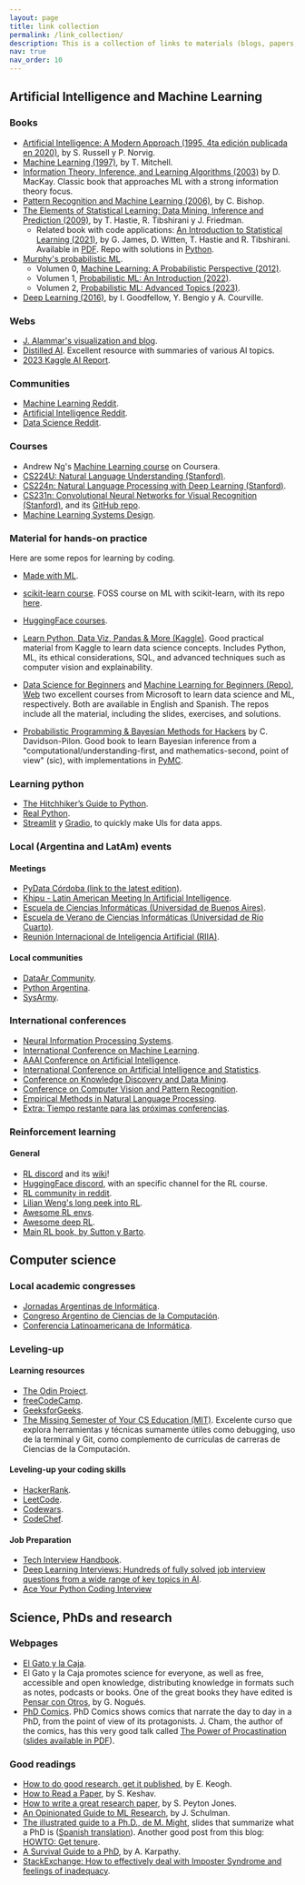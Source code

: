 ```yaml
---
layout: page
title: link collection
permalink: /link_collection/
description: This is a collection of links to materials (blogs, papers, books, code repos, etc.) that I like to have as reference.
nav: true
nav_order: 10
---
```


## Artificial Intelligence and Machine Learning

### Books

* [Artificial Intelligence: A Modern Approach (1995, 4ta edición publicada en 2020)](http://aima.cs.berkeley.edu/), by S. Russell y P. Norvig.
* [Machine Learning (1997)](https://www.cs.cmu.edu/~tom/mlbook.html), by T. Mitchell.
* [Information Theory, Inference, and Learning Algorithms (2003)](http://www.inference.org.uk/mackay/itila/book.html) by D. MacKay. Classic book that approaches ML with a strong information theory focus.
* [Pattern Recognition and Machine Learning (2006)](https://www.microsoft.com/en-us/research/publication/pattern-recognition-machine-learning/), by C. Bishop.
* [The Elements of Statistical Learning: Data Mining, Inference and Prediction (2009)](https://hastie.su.domains/ElemStatLearn/), by T. Hastie, R. Tibshirani y J. Friedman.
  * Related book with code applications: [An Introduction to Statistical Learning (2021)](https://www.statlearning.com/), by G. James, D. Witten, T. Hastie and R. Tibshirani. Available in [PDF](https://web.stanford.edu/~hastie/ISLR2/ISLRv2_website.pdf). Repo with solutions in [Python](https://github.com/JWarmenhoven/ISLR-python).
* [Murphy's probabilistic ML](https://probml.github.io/pml-book/).
  * Volumen 0, [Machine Learning: A Probabilistic Perspective (2012)](https://probml.github.io/pml-book/book0.html).
  * Volumen 1, [Probabilistic ML: An Introduction (2022)](https://probml.github.io/pml-book/book1.html).
  * Volumen 2, [Probabilistic ML: Advanced Topics (2023)](https://probml.github.io/pml-book/book2.html).
* [Deep Learning (2016)](https://www.deeplearningbook.org/), by I. Goodfellow, Y. Bengio y A. Courville.

### Webs

* [J. Alammar's visualization and blog](https://jalammar.github.io/).
* [Distilled AI](https://aman.ai/primers/ai/). Excellent resource with summaries of various AI topics.
* [2023 Kaggle AI Report](https://www.kaggle.com/competitions/2023-kaggle-ai-report).

### Communities

* [Machine Learning Reddit](https://www.reddit.com/r/MachineLearning/).
* [Artificial Intelligence Reddit](https://www.reddit.com/r/artificial/).
* [Data Science Reddit](https://www.reddit.com/r/datascience/).

### Courses

* Andrew Ng's [Machine Learning course](https://www.coursera.org/learn/machine-learning) on Coursera.
* [CS224U: Natural Language Understanding (Stanford)](https://web.stanford.edu/class/cs224u/).
* [CS224n: Natural Language Processing with Deep Learning (Stanford)](http://web.stanford.edu/class/cs224n/).
* [CS231n: Convolutional Neural Networks for Visual Recognition (Stanford)](http://cs231n.stanford.edu/), and its [GitHub repo](https://cs231n.github.io).
* [Machine Learning Systems Design](https://stanford-cs329s.github.io/syllabus.html).

### Material for hands-on practice

Here are some repos for learning by coding.

* [Made with ML](https://madewithml.com/).

* [scikit-learn course](https://inria.github.io/scikit-learn-mooc/). 
FOSS course on ML with scikit-learn, with its repo [here](https://github.com/INRIA/scikit-learn-mooc).

* [HuggingFace courses](https://huggingface.co/learn).

* [Learn Python, Data Viz, Pandas & More (Kaggle)](https://www.kaggle.com/learn). Good practical material from Kaggle to learn data science concepts. Includes Python, ML, its ethical considerations, SQL, and advanced techniques such as computer vision and explainability.

* [Data Science for Beginners](https://github.com/microsoft/Data-Science-For-Beginners) and [Machine Learning for Beginners (Repo)](https://github.com/microsoft/ML-For-Beginners), [Web](https://microsoft.github.io/ML-For-Beginners) two excellent courses from Microsoft to learn data science and ML, respectively. Both are available in English and Spanish. The repos include all the material, including the slides, exercises, and solutions.

* [Probabilistic Programming & Bayesian Methods for Hackers](https://github.com/CamDavidsonPilon/Probabilistic-Programming-and-Bayesian-Methods-for-Hackers) by C. Davidson-Pilon. Good book to learn Bayesian inference from a "computational/understanding-first, and mathematics-second, point of view" (sic), with implementations in [PyMC](https://github.com/pymc-devs/pymc).

### Learning python

* [The Hitchhiker’s Guide to Python](https://docs.python-guide.org/).
* [Real Python](realpython.com).
* [Streamlit](https://streamlit.io/) y [Gradio](https://github.com/gradio-app/gradio/), to quickly make UIs for data apps.

### Local (Argentina and LatAm) events

#### Meetings

* [PyData Córdoba (link to the latest edition)](https://pydata.org/cordoba2019/).
* [Khipu - Latin American Meeting In Artificial Intelligence](https://khipu.ai).
* [Escuela de Ciencias Informáticas (Universidad de Buenos Aires)](https://eci.dc.uba.ar/).
* [Escuela de Verano de Ciencias Informáticas (Universidad de Río Cuarto)](https://www.exa.unrc.edu.ar/escuela-de-verano-de-ciencias-informaticas/).
* [Reunión Internacional de Inteligencia Artificial (RIIA)](https://www.riiaa.org/).

#### Local communities

* [DataAr Community](dataarcommunity.slack.com).
* [Python Argentina](https://www.python.org.ar/).
* [SysArmy](https://sysarmy.com/es/).

### International conferences

* [Neural Information Processing Systems](https://neurips.cc/).
* [International Conference on Machine Learning](https://icml.cc/).
* [AAAI Conference on Artificial Intelligence](https://www.aaai.org/Conferences/conferences.php).
* [International Conference on Artificial Intelligence and Statistics](http://aistats.org/aistats2022/).
* [Conference on Knowledge Discovery and Data Mining](https://kdd.org/conferences).
* [Conference on Computer Vision and Pattern Recognition](https://cvpr2022.thecvf.com/).
* [Empirical Methods in Natural Language Processing](https://2021.emnlp.org/).
* [Extra: Tiempo restante para las próximas conferencias](https://aideadlin.es/?sub=ML,CV,NLP,RO,SP,DM).

### Reinforcement learning

#### General

* [RL discord](https://discord.gg/dBVVY8Sz7v) and its [wiki](https://github.com/andyljones/reinforcement-learning-discord-wiki/wiki)!
* [HuggingFace discord](http://hf.co/join/discord), with an specific channel for the RL course.
* [RL community in reddit](https://old.reddit.com/r/reinforcementlearning).
* [Lilian Weng's long peek into RL](https://lilianweng.github.io/lil-log/2018/02/19/a-long-peek-into-reinforcement-learning.html).
* [Awesome RL envs](https://github.com/clvrai/awesome-rl-envs).
* [Awesome deep RL](https://github.com/kengz/awesome-deep-rl).
* [Main RL book, by Sutton y Barto](http://incompleteideas.net/book/RLbook2020.pdf).

## Computer science

### Local academic congresses

* [Jornadas Argentinas de Informática](https://www.sadio.org.ar/jaiio/).
* [Congreso Argentino de Ciencias de la Computación](https://cacic2021.unsa.edu.ar/).
* [Conferencia Latinoamericana de Informática](https://clei2021.cr/home).

### Leveling-up

#### Learning resources

* [The Odin Project](https://www.theodinproject.com/).
* [freeCodeCamp](https://www.freecodecamp.org/).
* [GeeksforGeeks](https://www.geeksforgeeks.org/).
* [The Missing Semester of Your CS Education (MIT)](https://missing.csail.mit.edu/). Excelente curso que explora herramientas y técnicas sumamente útiles como debugging, uso de la terminal y Git, como complemento de currículas de carreras de Ciencias de la Computación.

#### Leveling-up your coding skills

* [HackerRank](https://www.hackerrank.com).
* [LeetCode](https://leetcode.com/).
* [Codewars](https://www.codewars.com).
* [CodeChef](https://www.codechef.com/).

#### Job Preparation

* [Tech Interview Handbook](https://www.techinterviewhandbook.org/).
* [Deep Learning Interviews: Hundreds of fully solved job interview questions from a wide range of key topics in AI](https://arxiv.org/abs/2201.00650).
* [Ace Your Python Coding Interview](https://realpython.com/learning-paths/python-interview/)

## Science, PhDs and research

### Webpages

* [El Gato y la Caja](https://elgatoylacaja.com/).
* El Gato y la Caja promotes science for everyone, as well as free, accessible and open knowledge, distributing knowledge in formats such as notes, podcasts or books. One of the great books they have edited is [Pensar con Otros](https://elgatoylacaja.com/pensarconotros/indice), by G. Nogués.
* [PhD Comics](https://phdcomics.com/). PhD Comics shows comics that narrate the day to day in a PhD, from the point of view of its protagonists. J. Cham, the author of the comics, has this very good talk called [The Power of Procastination](https://www.youtube.com/watch?v=pzrQmpdziTQ) ([slides available in PDF](http://jorgecham.com/phd20/pdf/Procrastination.pdf)).

### Good readings

* [How to do good research, get it published](http://www.cs.ucr.edu/~eamonn/public/SDM_How_to_do_Research_Keogh.pdf), by E. Keogh.
* [How to Read a Paper](https://web.stanford.edu/class/ee384m/Handouts/HowtoReadPaper.pdf), by S. Keshav.
* [How to write a great research paper](https://www.cis.upenn.edu/~sweirich/icfp-plmw15/slides/peyton-jones.pdf), by S. Peyton Jones.
* [An Opinionated Guide to ML Research](http://joschu.net/blog/opinionated-guide-ml-research.html), by J. Schulman.
* [The illustrated guide to a Ph.D., de M. Might](https://matt.might.net/articles/phd-school-in-pictures/), slides that summarize what a PhD is ([Spanish translation](https://ictlogy.net/sociedadred/20100818-guia-ilustrada-para-un-doctorado/)). Another good post from this blog: [HOWTO: Get tenure](https://matt.might.net/articles/tenure/).
* [A Survival Guide to a PhD](https://karpathy.github.io/2016/09/07/phd/), by A. Karpathy.
* [StackExchange: How to effectively deal with Imposter Syndrome and feelings of inadequacy](https://academia.stackexchange.com/questions/11765/how-to-effectively-deal-with-imposter-syndrome-and-feelings-of-inadequacy-ive).
